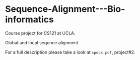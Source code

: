# Sequence-Alignment---Bio-informatics

Course project for CS121 at UCLA.

Global and local sequnce alignment

For a full description please take a look at `specs.pdf`, project#2.